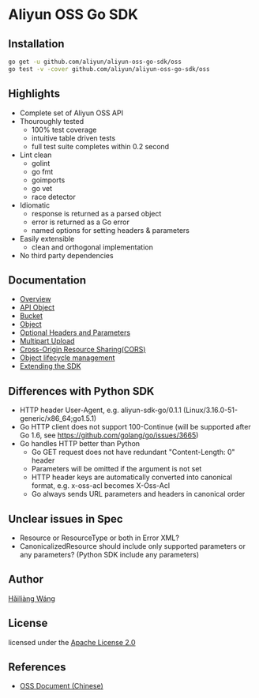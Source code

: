 Aliyun OSS Go SDK
=================

Installation
------------

```bash
go get -u github.com/aliyun/aliyun-oss-go-sdk/oss
go test -v -cover github.com/aliyun/aliyun-oss-go-sdk/oss
```

Highlights
----------
* Complete set of Aliyun OSS API
* Thouroughly tested
  - 100% test coverage
  - intuitive table driven tests
  - full test suite completes within 0.2 second
* Lint clean
  - golint
  - go fmt
  - goimports
  - go vet
  - race detector
* Idiomatic
  - response is returned as a parsed object
  - error is returned as a Go error
  - named options for setting headers & parameters
* Easily extensible
  - clean and orthogonal implementation
* No third party dependencies

Documentation
-------------

* [Overview](doc/overview.md)
* [API Object](doc/api-object.md)
* [Bucket](doc/bucket.md)
* [Object](doc/object.md)
* [Optional Headers and Parameters](doc/options.md)
* [Multipart Upload](doc/upload.md)
* [Cross-Origin Resource Sharing(CORS)](doc/cors.md)
* [Object lifecycle management](doc/lifecycle.md)
* [Extending the SDK](doc/extend.md)

Differences with Python SDK
---------------------------

* HTTP header User-Agent, e.g. aliyun-sdk-go/0.1.1 (Linux/3.16.0-51-generic/x86_64;go1.5.1)
* Go HTTP client does not support 100-Continue (will be supported after Go 1.6, see https://github.com/golang/go/issues/3665)
* Go handles HTTP better than Python
  - Go GET request does not have redundant "Content-Length: 0" header
  - Parameters will be omitted if the argument is not set
  - HTTP header keys are automatically converted into canonical format, e.g.
    x-oss-acl becomes X-Oss-Acl
  - Go always sends URL parameters and headers in canonical order

Unclear issues in Spec
----------------------

* Resource or ResourceType or both in Error XML?
* CanonicalizedResource should include only supported parameters or any parameters? (Python SDK include any parameters)

Author
------

[Hǎiliàng Wáng](https://github.com/h12w)

License
-------

licensed under the [Apache License 2.0](https://www.apache.org/licenses/LICENSE-2.0.html)

References
----------
* [OSS Document (Chinese)](https://docs.aliyun.com/#/pub/oss)
